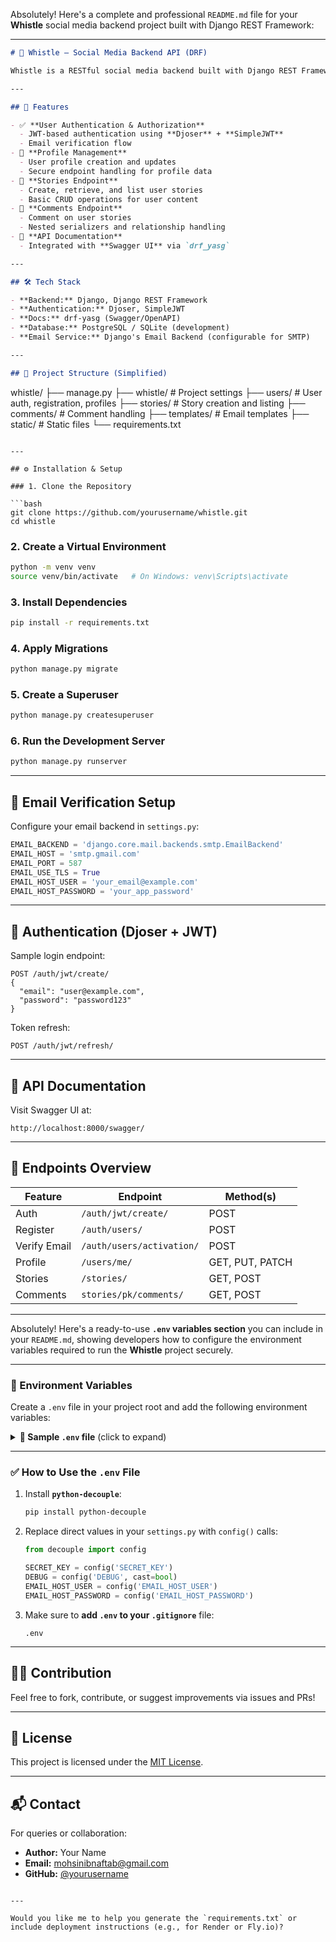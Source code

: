 Absolutely! Here's a complete and professional `README.md` file for your **Whistle** social media backend project built with Django REST Framework:

---

```markdown
# 📣 Whistle — Social Media Backend API (DRF)

Whistle is a RESTful social media backend built with Django REST Framework. It provides a scalable and secure API structure for handling common social networking features like user authentication, story sharing, comments, and profile management. Swagger (OpenAPI) documentation is included for easy testing and collaboration.

---

## 🚀 Features

- ✅ **User Authentication & Authorization**
  - JWT-based authentication using **Djoser** + **SimpleJWT**
  - Email verification flow
- 👤 **Profile Management**
  - User profile creation and updates
  - Secure endpoint handling for profile data
- 📸 **Stories Endpoint**
  - Create, retrieve, and list user stories
  - Basic CRUD operations for user content
- 💬 **Comments Endpoint**
  - Comment on user stories
  - Nested serializers and relationship handling
- 📘 **API Documentation**
  - Integrated with **Swagger UI** via `drf_yasg`

---

## 🛠️ Tech Stack

- **Backend:** Django, Django REST Framework
- **Authentication:** Djoser, SimpleJWT
- **Docs:** drf-yasg (Swagger/OpenAPI)
- **Database:** PostgreSQL / SQLite (development)
- **Email Service:** Django's Email Backend (configurable for SMTP)

---

## 📂 Project Structure (Simplified)

```

whistle/
├── manage.py
├── whistle/               # Project settings
├── users/                 # User auth, registration, profiles
├── stories/               # Story creation and listing
├── comments/              # Comment handling
├── templates/             # Email templates
├── static/                # Static files
└── requirements.txt

````

---

## ⚙️ Installation & Setup

### 1. Clone the Repository

```bash
git clone https://github.com/yourusername/whistle.git
cd whistle
````

### 2. Create a Virtual Environment

```bash
python -m venv venv
source venv/bin/activate   # On Windows: venv\Scripts\activate
```

### 3. Install Dependencies

```bash
pip install -r requirements.txt
```

### 4. Apply Migrations

```bash
python manage.py migrate
```

### 5. Create a Superuser

```bash
python manage.py createsuperuser
```

### 6. Run the Development Server

```bash
python manage.py runserver
```

---

## 📨 Email Verification Setup

Configure your email backend in `settings.py`:

```python
EMAIL_BACKEND = 'django.core.mail.backends.smtp.EmailBackend'
EMAIL_HOST = 'smtp.gmail.com'
EMAIL_PORT = 587
EMAIL_USE_TLS = True
EMAIL_HOST_USER = 'your_email@example.com'
EMAIL_HOST_PASSWORD = 'your_app_password'
```

---

## 🔑 Authentication (Djoser + JWT)

Sample login endpoint:

```http
POST /auth/jwt/create/
{
  "email": "user@example.com",
  "password": "password123"
}
```

Token refresh:

```http
POST /auth/jwt/refresh/
```

---

## 🧪 API Documentation

Visit Swagger UI at:

```
http://localhost:8000/swagger/
```

---

## 📌 Endpoints Overview

| Feature      | Endpoint                  | Method(s)       |
| ------------ | ------------------------- | --------------- |
| Auth         | `/auth/jwt/create/`       | POST            |
| Register     | `/auth/users/`            | POST            |
| Verify Email | `/auth/users/activation/` | POST            |
| Profile      | `/users/me/`         | GET, PUT, PATCH |
| Stories      | `/stories/`               | GET, POST       |
| Comments     | `stories/pk/comments/`              | GET, POST       |

---



Absolutely! Here's a ready-to-use **`.env` variables section** you can include in your `README.md`, showing developers how to configure the environment variables required to run the **Whistle** project securely.

---

### 🔐 Environment Variables

Create a `.env` file in your project root and add the following environment variables:

<details>
<summary><strong>📄 Sample <code>.env</code> file</strong> (click to expand)</summary>

```dotenv
# Django settings
SECRET_KEY=your-django-secret-key
DEBUG=True

# Allowed hosts
ALLOWED_HOSTS=localhost,127.0.0.1

# Database
DB_NAME=your_db_name
DB_USER=your_db_user
DB_PASSWORD=your_db_password
DB_HOST=localhost
DB_PORT=5432

# Email settings (for verification)
EMAIL_BACKEND=django.core.mail.backends.smtp.EmailBackend
EMAIL_HOST=smtp.gmail.com
EMAIL_PORT=587
EMAIL_USE_TLS=True
EMAIL_HOST_USER=your_email@example.com
EMAIL_HOST_PASSWORD=your_app_password

# JWT Settings (Optional overrides for SimpleJWT)
SIMPLE_JWT_ACCESS_TOKEN_LIFETIME=5  # in minutes
SIMPLE_JWT_REFRESH_TOKEN_LIFETIME=1  # in days
```

</details>

---

### ✅ How to Use the `.env` File

1. Install **`python-decouple`**:

   ```bash
   pip install python-decouple
   ```

2. Replace direct values in your `settings.py` with `config()` calls:

   ```python
   from decouple import config

   SECRET_KEY = config('SECRET_KEY')
   DEBUG = config('DEBUG', cast=bool)
   EMAIL_HOST_USER = config('EMAIL_HOST_USER')
   EMAIL_HOST_PASSWORD = config('EMAIL_HOST_PASSWORD')
   ```

3. Make sure to **add `.env` to your `.gitignore`** file:

   ```gitignore
   .env
   ```

---



## 🧑‍💻 Contribution

Feel free to fork, contribute, or suggest improvements via issues and PRs!

---

## 📄 License

This project is licensed under the [MIT License](LICENSE).

---

## 📬 Contact

For queries or collaboration:

* **Author:** Your Name
* **Email:** [mohsinibnaftab@gmail.com](mailto:your.email@example.com)
* **GitHub:** [@yourusername](https://github.com/yourusername)

```

---

Would you like me to help you generate the `requirements.txt` or include deployment instructions (e.g., for Render or Fly.io)?
```
